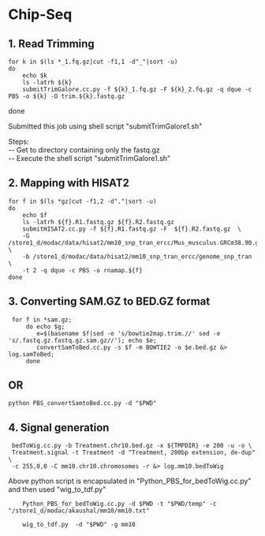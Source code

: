 

# Chip-Seq
## 1. Read Trimming
    for k in $(ls *_1.fq.gz|cut -f1,1 -d"_"|sort -u) 
    do 
        echo $k 
        ls -latrh ${k}
        submitTrimGalore.cc.py -f ${k}_1.fq.gz -F ${k}_2.fq.gz -q dque -c PBS -o ${k} -O trim.${k}.fastq.gz
 done 

Submitted this job using shell script "submitTrimGalore1.sh"

Steps:<br />
  -- Get to directory containing only the fastq.gz <br />
  -- Execute the shell script "submitTrimGalore1.sh" <br />

## 2. Mapping with HISAT2

    for f in $(ls *gz|cut -f1,2 -d"."|sort -u)
    do 
        echo $f
        ls -latrh ${f}.R1.fastq.gz ${f}.R2.fastq.gz
        submitHISAT2.cc.py -f ${f}.R1.fastq.gz -F  ${f}.R2.fastq.gz  \ 
        -G /store1_d/modac/data/hisat2/mm10_snp_tran_ercc/Mus_musculus.GRCm38.90.gtf \ 
        -b /store1_d/modac/data/hisat2/mm10_snp_tran_ercc/genome_snp_tran  \ 
        -t 2 -q dque -c PBS -o rnamap.${f}
    done

## 3. Converting SAM.GZ to BED.GZ format
      
     for f in *sam.gz; 
         do echo $g; 
            e=$(basename $f|sed -e 's/bowtie2map.trim.//' sed -e 's/.fastq.gz.fastq.gz.sam.gz//'); echo $e;  
            convertSamToBed.cc.py -s $f -m BOWTIE2 -o $e.bed.gz &> log.samToBed;
         done
   ## OR
   
    python PBS_convertSamtoBed.cc.py -d "$PWD"
    
 ## 4. Signal generation

     bedToWig.cc.py -b Treatment.chr10.bed.gz -x ${TMPDIR} -e 200 -u -o \
     Treatment.signal -t Treatment -d "Treatment, 200bp extension, de-dup" \
     -c 255,0,0 -C mm10.chr10.chromosomes -r &> log.mm10.bedToWig
Above python script is encapsulated in "Python_PBS_for_bedToWig.cc.py" and then used "wig_to_tdf.py"
         
        Python_PBS_for_bedToWig.cc.py -d $PWD -t "$PWD/temp" -c "/store1_d/modac/akaushal/mm10/mm10.txt"
        
        wig_to_tdf.py  -d "$PWD" -g mm10

